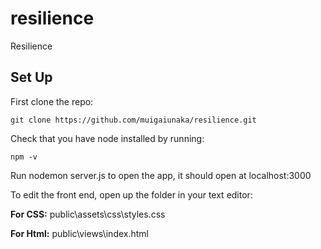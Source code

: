 # resilience
Resilience

## Set Up

First clone the repo:
```
git clone https://github.com/muigaiunaka/resilience.git
```
Check that you have node installed by running:
```
npm -v
```

Run nodemon server.js to open the app, it should open at localhost:3000

To edit the front end, open up the folder in your text editor:

**For CSS:** public\assets\css\styles.css

**For Html:** public\views\index.html


